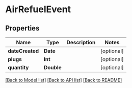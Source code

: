 # AirRefuelEvent

## Properties
Name | Type | Description | Notes
------------ | ------------- | ------------- | -------------
**dateCreated** | **Date** |  | [optional] 
**plugs** | **Int** |  | [optional] 
**quantity** | **Double** |  | [optional] 

[[Back to Model list]](../README.md#documentation-for-models) [[Back to API list]](../README.md#documentation-for-api-endpoints) [[Back to README]](../README.md)



